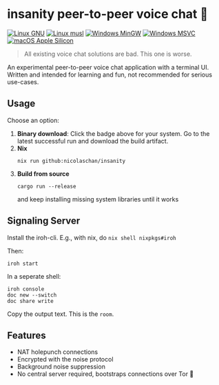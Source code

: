 # insanity peer-to-peer voice chat 🤯

[![Linux GNU](https://github.com/nicolaschan/insanity/actions/workflows/linux-gnu.yml/badge.svg)](https://github.com/nicolaschan/insanity/actions/workflows/linux-gnu.yml)
[![Linux musl](https://github.com/nicolaschan/insanity/actions/workflows/linux-musl.yml/badge.svg)](https://github.com/nicolaschan/insanity/actions/workflows/linux-musl.yml)
[![Windows MinGW](https://github.com/nicolaschan/insanity/actions/workflows/windows-mingw.yml/badge.svg)](https://github.com/nicolaschan/insanity/actions/workflows/windows-mingw.yml)
[![Windows MSVC](https://github.com/nicolaschan/insanity/actions/workflows/windows-msvc.yml/badge.svg)](https://github.com/nicolaschan/insanity/actions/workflows/windows-msvc.yml)
[![macOS Apple Silicon](https://github.com/nicolaschan/insanity/actions/workflows/macos-apple-silicon.yaml/badge.svg)](https://github.com/nicolaschan/insanity/actions/workflows/macos-apple-silicon.yaml)

> All existing voice chat solutions are bad. This one is worse.

An experimental peer-to-peer voice chat application with a terminal UI. Written and intended for learning and fun, not recommended for serious use-cases.

## Usage

Choose an option:

1. **Binary download**: Click the badge above for your system. Go to the latest successful run and download the build artifact.
2. **Nix**
   ```
   nix run github:nicolaschan/insanity
   ```
3. **Build from source**
   ```
   cargo run --release
   ```
   and keep installing missing system libraries until it works

## Signaling Server

Install the iroh-cli. E.g., with nix, do `nix shell nixpkgs#iroh`

Then:
```
iroh start
```
In a seperate shell:
```
iroh console
doc new --switch
doc share write
```
Copy the output text. This is the `room`.

## Features
- NAT holepunch connections
- Encrypted with the noise protocol
- Background noise suppression
- No central server required, bootstraps connections over Tor 🥸


